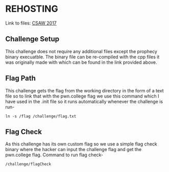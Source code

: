 # REHOSTING

Link to files: [CSAW 2017](https://github.com/osirislab/CSAW-CTF-2017-Quals/tree/master/rev/prophecy)

## Challenge Setup
This challenge does not require any additional files except the prophecy binary execuatble. The binary file can be re-compiled with the cpp files it was originally made with which can be found in the link provided above.

## Flag Path
This challenge gets the flag from the working directory in the form of a text file so to link that with the pwn.college flag we use this command which I have used in the .init file so it runs automatically whenever the challenge is run-
```
ln -s /flag /challenge/flag.txt
```

## Flag Check
As this challenge has its own custom flag so we use a simple flag check binary where the hacker can input the challenge flag and get the pwn.college flag.
Command to run flag check-
```
/challenge/flagCheck
```
